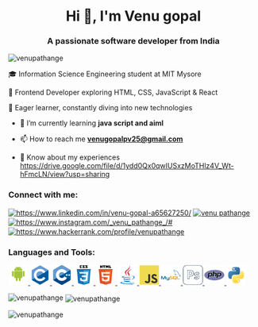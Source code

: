 <h1 align="center">Hi 👋, I'm Venu gopal</h1>
<h3 align="center">A passionate software developer from India</h3>

<p align="left"> <img src="https://komarev.com/ghpvc/?username=venupathange&label=Profile%20views&color=0e75b6&style=flat" alt="venupathange" /> </p>

🎓 Information Science Engineering student at MIT Mysore

🌟 Frontend Developer exploring HTML, CSS, JavaScript & React

🚀 Eager learner, constantly diving into new technologies

- 🌱 I’m currently learning **java script and aiml**
  
- 📫 How to reach me **venugopalpv25@gmail.com**
  
- 📄 Know about my experiences https://drive.google.com/file/d/1ydd0Qx0qwIUSxzMoTHlz4V_Wt-hFmcLN/view?usp=sharing
<h3 align="left">Connect with me:</h3>
<p align="left">
<a href="https://linkedin.com/in/https://www.linkedin.com/in/venu-gopal-a65627250/" target="blank"><img align="center" src="https://raw.githubusercontent.com/rahuldkjain/github-profile-readme-generator/master/src/images/icons/Social/linked-in-alt.svg" alt="https://www.linkedin.com/in/venu-gopal-a65627250/" height="30" width="40" /></a>
<a href="https://fb.com/venu pathange" target="blank"><img align="center" src="https://raw.githubusercontent.com/rahuldkjain/github-profile-readme-generator/master/src/images/icons/Social/facebook.svg" alt="venu pathange" height="30" width="40" /></a>
<a href="https://instagram.com/https://www.instagram.com/_venu_pathange_/#" target="blank"><img align="center" src="https://raw.githubusercontent.com/rahuldkjain/github-profile-readme-generator/master/src/images/icons/Social/instagram.svg" alt="https://www.instagram.com/_venu_pathange_/#" height="30" width="40" /></a>
<a href="https://www.hackerrank.com/https://www.hackerrank.com/profile/venupathange" target="blank"><img align="center" src="https://raw.githubusercontent.com/rahuldkjain/github-profile-readme-generator/master/src/images/icons/Social/hackerrank.svg" alt="https://www.hackerrank.com/profile/venupathange" height="30" width="40" /></a>
</p>

<h3 align="left">Languages and Tools:</h3>
<p align="left"> <a href="https://developer.android.com" target="_blank" rel="noreferrer"> <img src="https://raw.githubusercontent.com/devicons/devicon/master/icons/android/android-original-wordmark.svg" alt="android" width="40" height="40"/> </a> <a href="https://www.cprogramming.com/" target="_blank" rel="noreferrer"> <img src="https://raw.githubusercontent.com/devicons/devicon/master/icons/c/c-original.svg" alt="c" width="40" height="40"/> </a> <a href="https://www.w3schools.com/cpp/" target="_blank" rel="noreferrer"> <img src="https://raw.githubusercontent.com/devicons/devicon/master/icons/cplusplus/cplusplus-original.svg" alt="cplusplus" width="40" height="40"/> </a> <a href="https://www.w3schools.com/css/" target="_blank" rel="noreferrer"> <img src="https://raw.githubusercontent.com/devicons/devicon/master/icons/css3/css3-original-wordmark.svg" alt="css3" width="40" height="40"/> </a> <a href="https://www.w3.org/html/" target="_blank" rel="noreferrer"> <img src="https://raw.githubusercontent.com/devicons/devicon/master/icons/html5/html5-original-wordmark.svg" alt="html5" width="40" height="40"/> </a> <a href="https://www.java.com" target="_blank" rel="noreferrer"> <img src="https://raw.githubusercontent.com/devicons/devicon/master/icons/java/java-original.svg" alt="java" width="40" height="40"/> </a> <a href="https://developer.mozilla.org/en-US/docs/Web/JavaScript" target="_blank" rel="noreferrer"> <img src="https://raw.githubusercontent.com/devicons/devicon/master/icons/javascript/javascript-original.svg" alt="javascript" width="40" height="40"/> </a> <a href="https://www.mysql.com/" target="_blank" rel="noreferrer"> <img src="https://raw.githubusercontent.com/devicons/devicon/master/icons/mysql/mysql-original-wordmark.svg" alt="mysql" width="40" height="40"/> </a> <a href="https://www.photoshop.com/en" target="_blank" rel="noreferrer"> <img src="https://raw.githubusercontent.com/devicons/devicon/master/icons/photoshop/photoshop-line.svg" alt="photoshop" width="40" height="40"/> </a> <a href="https://www.php.net" target="_blank" rel="noreferrer"> <img src="https://raw.githubusercontent.com/devicons/devicon/master/icons/php/php-original.svg" alt="php" width="40" height="40"/> </a> <a href="https://www.python.org" target="_blank" rel="noreferrer"> <img src="https://raw.githubusercontent.com/devicons/devicon/master/icons/python/python-original.svg" alt="python" width="40" height="40"/> </a> </p>

<p><img align="left" src="https://github-readme-stats.vercel.app/api/top-langs?username=venupathange&show_icons=true&locale=en&layout=compact" alt="venupathange" /></p>

<p>&nbsp;<img align="center" src="https://github-readme-stats.vercel.app/api?username=venupathange&show_icons=true&locale=en" alt="venupathange" /></p>

<p><img align="center" src="https://github-readme-streak-stats.herokuapp.com/?user=venupathange&" alt="venupathange" /></p>
